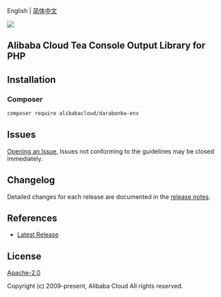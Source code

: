 English | [简体中文](README-CN.md)

![](https://aliyunsdk-pages.alicdn.com/icons/AlibabaCloud.svg)

## Alibaba Cloud Tea Console Output Library for PHP

## Installation

### Composer

```bash
composer require alibabacloud/darabonba-env
```

## Issues

[Opening an Issue](https://github.com/aliyun/darabonba-env/issues/new), Issues not conforming to the guidelines may be closed immediately.

## Changelog

Detailed changes for each release are documented in the [release notes](./ChangeLog.txt).

## References

* [Latest Release](https://github.com/aliyun/darabonba-env)

## License

[Apache-2.0](http://www.apache.org/licenses/LICENSE-2.0)

Copyright (c) 2009-present, Alibaba Cloud All rights reserved.
